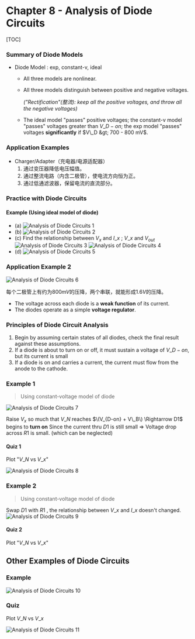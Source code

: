 # Chapter 8 - Analysis of Diode Circuits

\[TOC\]

### Summary of Diode Models

* Diode Model : exp, constant-v, ideal
  * All three models are nonlinear.
  * All three models distinguish between positive and negative voltages.

    _\("Rectification"\(整流\): keep all the positive voltages, and throw all the negative voltages\)_

  * The ideal model "passes" positive voltages; the constant-v model "passes" voltages greater than $V\_{D-on}$; the exp model "passes" voltages **significantly** if $V\_D &gt; 700 - 800 mV$.

### Application Examples

* Charger/Adapter（充电器/电源适配器）
  1. 通过变压器降低电压幅值。
  2. 通过整流电路（内含二极管），使电流方向恒为正。
  3. 通过低通滤波器，保留电流的直流部分。

### Practice with Diode Circuits

#### Example \(Using ideal model of diode\)

* \(a\) ![Analysis of Diode Circuits 1](http://pcih4qs1o.bkt.clouddn.com/Analysis%20of%20Diode%20Circuits%201.jpg)
* \(b\) ![Analysis of Diode Circuits 2](http://pcih4qs1o.bkt.clouddn.com/Analysis%20of%20Diode%20Circuits%202.jpg)
* \(c\) Find the relationship between $V_x$ and $I\_x$ ; $V\_x$ and $V_{out}$ ![Analysis of Diode Circuits 3](http://pcih4qs1o.bkt.clouddn.com/Analysis%20of%20Diode%20Circuits%203.jpg) ![Analysis of Diode Circuits 4](http://pcih4qs1o.bkt.clouddn.com/Analysis%20of%20Diode%20Circuits%204.jpg)
* \(d\) ![Analysis of Diode Circuits 5](http://pcih4qs1o.bkt.clouddn.com/Analysis%20of%20Diode%20Circuits%205.jpg)

### Application Example 2

![Analysis of Diode Circuits 6](http://pcih4qs1o.bkt.clouddn.com/Analysis%20of%20Diode%20Circuits%206.jpg)

每个二极管上有约为800$mV$的压降，两个串联，就能形成1.6$V$的压降。

* The voltage across each diode is a **weak function** of its current.
* The diodes operate as a simple **voltage regulator**.

### Principles of Diode Circuit Analysis

1. Begin by assuming certain states of all diodes, check the final result against these assumptions.
2. If a diode is about to turn on or off, it must sustain a voltage of $V\_{D-on}$, but its current is small
3. If a diode is on and carries a current, the current must flow from the anode to the cathode.

### Example 1

> Using constant-voltage model of diode

![Analysis of Diode Circuits 7](http://pcih4qs1o.bkt.clouddn.com/Analysis%20of%20Diode%20Circuits%207.jpg)

Raise $V_x$ so much that $V\_N$ reaches $\(V_{D-on} + V\_B\) \Rightarrow D1$ begins to **turn on** Since the current thru $D1$ is still small $\Rightarrow$ Voltage drop across $R1$ is small. \(which can be neglected\)

#### Quiz 1

Plot "$V\_N$ vs $V\_x$"

![Analysis of Diode Circuits 8](http://pcih4qs1o.bkt.clouddn.com/Analysis%20of%20Diode%20Circuits%208.jpg)

### Example 2

> Using constant-voltage model of diode

Swap $D1$ with $R1$ , the relationship between $V\_x$ and $I\_x$ doesn't changed. ![Analysis of Diode Circuits 9](http://pcih4qs1o.bkt.clouddn.com/Analysis%20of%20Diode%20Circuits%209.jpg)

#### Quiz 2

Plot "$V\_N$ vs $V\_x$"

## Other Examples of Diode Circuits

### Example

![Analysis of Diode Circuits 10](http://pcih4qs1o.bkt.clouddn.com/Analysis%20of%20Diode%20Circuits%2010.jpg)

### Quiz

Plot $V\_N$ vs $V\_x$

![Analysis of Diode Circuits 11](http://pcih4qs1o.bkt.clouddn.com/Analysis%20of%20Diode%20Circuits%2011.jpg)

